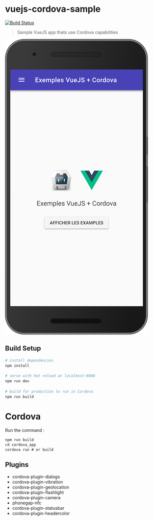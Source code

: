 # vuejs-cordova-sample

[![Build Status](https://travis-ci.org/c4software/vuejs-cordova-sample.svg?branch=master)](https://travis-ci.org/c4software/vuejs-cordova-sample)

> Sample VueJS app thats use Cordova capabilities

![Demo screenshot](demo.png)

## Build Setup

``` bash
# install dependencies
npm install

# serve with hot reload at localhost:8080
npm run dev

# build for production to run in Cordova
npm run build

```

# Cordova

Run the command :

```
npm run build 
cd cordova_app
cordova run # or build
```

## Plugins

- cordova-plugin-dialogs
- cordova-plugin-vibration
- cordova-plugin-geolocation
- cordova-plugin-flashlight
- cordova-plugin-camera
- phonegap-nfc
- cordova-plugin-statusbar
- cordova-plugin-headercolor
